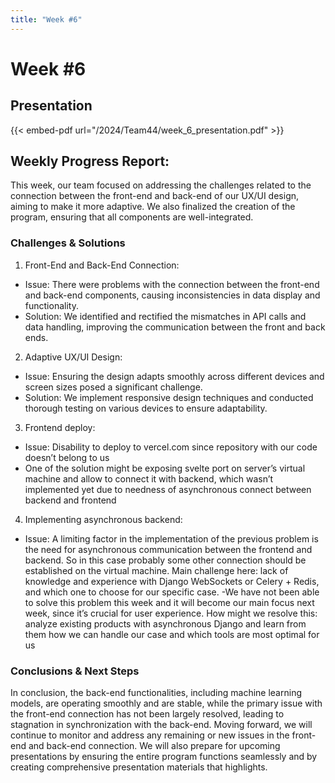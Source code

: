 ```yaml
---
title: "Week #6"
---
```


# Week #6

## Presentation

{{< embed-pdf url="/2024/Team44/week_6_presentation.pdf" >}}

## Weekly Progress Report:

This week, our team focused on addressing the challenges related to the connection between the front-end and back-end of our UX/UI design, aiming to make it more adaptive. We also finalized the creation of the program, ensuring that all components are well-integrated.

### Challenges & Solutions

1. Front-End and Back-End Connection:
- Issue: There were problems with the connection between the front-end and back-end components, causing inconsistencies in data display and functionality.
- Solution: We identified and rectified the mismatches in API calls and data handling, improving the communication between the front and back ends.
2. Adaptive UX/UI Design:
- Issue: Ensuring the design adapts smoothly across different devices and screen sizes posed a significant challenge.
- Solution: We implement responsive design techniques and conducted thorough testing on various devices to ensure adaptability.
3. Frontend deploy:
- Issue: Disability to deploy to vercel.com since repository with our code doesn’t belong to us
- One of the solution might be exposing svelte port on server’s virtual machine and allow to connect it with backend, which wasn’t implemented yet due to needness of asynchronous connect between backend and frontend
4. Implementing asynchronous backend:
- Issue: A limiting factor in the implementation of the previous problem is the need for asynchronous communication between the frontend and backend. So in this case probably some other connection should be established on the virtual machine. Main challenge here: lack of knowledge and experience with Django WebSockets or Celery + Redis, and which one to choose for our specific case. 
-We have not been able to solve this problem this week and it will become our main focus next week, since it’s crucial for user experience. How might we resolve this: analyze existing products with asynchronous Django and learn from them how we can handle our case and which tools are most optimal for us


### Conclusions & Next Steps

In conclusion, the back-end functionalities, 
including machine learning models, are operating smoothly and are stable,
while the primary issue with the front-end connection has not been largely resolved, 
leading to stagnation in  synchronization with the back-end. Moving forward, we will continue
to monitor and address any remaining or new issues in the front-end and back-end connection. 
We will also prepare for upcoming presentations by ensuring the entire program functions 
seamlessly and by creating comprehensive presentation materials that highlights.
